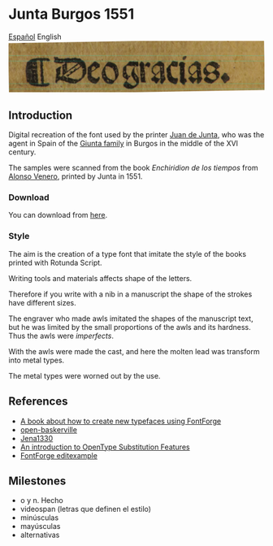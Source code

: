 # Junta Burgos 1551
[Español](README.es.md) English
![Deo gracias.](samples/f_clxxxviii_v_titulo.jpg)

## Introduction
Digital recreation of the font used by the printer 
[Juan de Junta](http://dbe.rah.es/biografias/49373/juan-de-junta), 
who was the agent in Spain of the 
[Giunta family](https://en.wikipedia.org/wiki/Giunti_(printers)) 
in Burgos in the middle of the XVI century.

The samples were scanned from the book
*Enchiridion de los tiempos* 
from  [Alonso Venero](https://es.wikipedia.org/wiki/Alonso_Venero), 
printed by Junta in 1551.

### Download
You can download from [here](fonts/Junta-Burgos-1551-Matriz.otf).


### Style
The aim is the creation of a type font that imitate the style of the books printed with Rotunda Script.

Writing tools and materials affects shape of the letters.

Therefore if you write with a nib in a manuscript the shape of the strokes have different sizes.

The engraver who made awls imitated the shapes of the manuscript text, but he was limited by the small proportions of the awls and its hardness. Thus the awls were *imperfects*.

With the awls were made the cast, and here the molten lead was transform into metal types.

The metal types were worned out by the use.



## References
*  [A book about how to create new typefaces using FontForge](http://designwithfontforge.com/en-US/Introduction.html)
*  [open-baskerville](https://github.com/klepas/open-baskerville)
*  [Jena1330](https://github.com/Anaphory/Jena1330)
*  [An introduction to OpenType Substitution Features](https://ilovetypography.com/OpenType/opentype-features.html)
*  [FontForge editexample](https://fontforge.github.io/en-US/tutorials/editexample/)

## Milestones
*  o y n. Hecho
*  videospan (letras que definen el estilo)
*  minúsculas
*  mayúsculas
*  alternativas 



